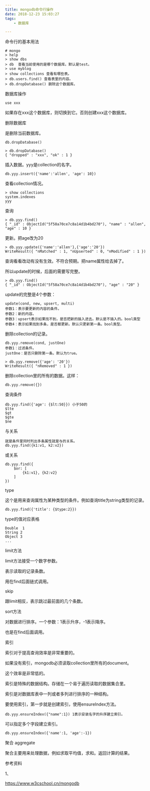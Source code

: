 ```yaml
---
title: mongodb命令行操作
date: 2018-12-23 15:03:27
tags:
	- 数据库

---
```




命令行的基本用法

```
# mongo
> help
> show dbs
> db  查看当前使用的是哪个数据库。默认是test。
> use myblog
> show collections 查看有哪些表。
> db.users.find() 查看表里的内容。
> db.dropDatabase() 删除这个数据库。
```

数据库操作

```
use xxx
```

如果存在xxx这个数据库，则切换到它。否则创建xxx这个数据库。

删除数据库

是删除当前数据库。

```
db.dropDatabase()
```

```
> db.dropDatabase()
{ "dropped" : "xxx", "ok" : 1 }
```

插入数据。yyy是collection的名字。

```
db.yyy.insert({'name':'allen', 'age': 10})
```

查看collection情况。

```
> show collections
system.indexes
yyy
```

查询

```
> db.yyy.find()
{ "_id" : ObjectId("5f58a70ce7c8a14d1b4bd270"), "name" : "allen", "age" : 10 }
```

更新。把age改为20

```
> db.yyy.update({'name':'allen'},{'age':'20'})
WriteResult({ "nMatched" : 1, "nUpserted" : 0, "nModified" : 1 })
```

查询看看改动有没有生效。不符合预期。把name属性给去掉了。

所以update的时候，后面的需要写完整。

```
> db.yyy.find()
{ "_id" : ObjectId("5f58a70ce7c8a14d1b4bd270"), "age" : "20" }
```

update的完整是4个参数：

```
update(cond, new, upsert, multi)
参数1：表示要更新的内容的条件。
参数2：新的内容。
参数3：upsert表示如果找不到，是否把新的插入进去。默认是不插入的。bool类型
参数4：表示如果找到多条，是否都更新。默认只更新第一条。bool类型。
```

删除collection的记录。

```
db.yyy.remove(cond, justOne)
参数1：过滤条件。
justOne：是否只删除第一条。默认为true。
```

```
> db.yyy.remove({'age': '20'})
WriteResult({ "nRemoved" : 1 })
```

删除collection里的所有的数据。这样：

````
db.yyy.remove({})
````

查询条件

```
db.yyy.find({'age': {$lt:50}}) 小于50的
$lte
$gt
$gte
$ne
```

与关系

```
就是条件里同时列出多条属性就是与的关系。
db.yyy.find({k1:v1, k2:v2})
```

或关系

```
db.yyy.find({
	$or: [
		{k1:v1}, {k2:v2}
	]
})
```

type

这个是用来查询属性为某种类型的条件。例如查询title为string类型的记录。

```
db.yyy.find({'title': {$type:2}})
```

type的值对应表格

```
Double  1
String 2
Object 3 
...
```

limit方法

limit方法接受一个数字参数。

表示读取的记录条数。

用在find后面链式调用。

skip

跟limit相反，表示跳过最前面的几个条数。



sort方法

对数据进行排序。一个参数：1表示升序，-1表示降序。

也是在find后面调用。



索引

索引对于提高查询效率是非常重要的。

如果没有索引，mongodb必须读取collection里所有的document。

这个效率是非常低的。

索引是特殊的数据结构。存储在一个易于遍历读取的数据集合里。

索引是对数据库表中一列或者多列进行排序的一种结构。

要使用索引，第一步就是创建索引，使用ensureIndex方法。

```
db.yyy.ensureIndex({"name":1}) 1表示安装名字的升序建立索引。
```

可以指定多个字段建立索引。

```
db.yyy.ensureIndex({'name':1, 'age':-1})
```



聚合 aggregate

聚合主要用来处理数据，例如求取平均值，求和。返回计算的结果。



参考资料

1、

https://www.w3cschool.cn/mongodb
